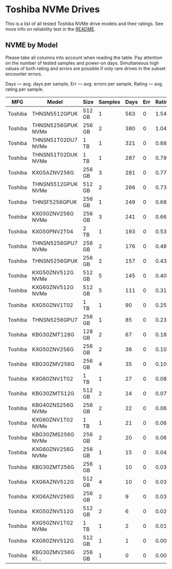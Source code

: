 Toshiba NVMe Drives
===================

This is a list of all tested Toshiba NVMe drive models and their ratings. See more
info on reliability test in the [README](https://github.com/linuxhw/SMART).

NVME by Model
------------

Please take all columns into account when reading the table. Pay attention on the
number of tested samples and power-on days. Simultaneous high values of both rating
and errors are possible if only rare drives in the subset encounter errors.

Days   — avg. days per sample,
Err    — avg. errors per sample,
Rating — avg. rating per sample.

| MFG       | Model              | Size   | Samples | Days  | Err   | Rating |
|-----------|--------------------|--------|---------|-------|-------|--------|
| Toshiba   | THNSN5512GPUK      | 512 GB | 1       | 563   | 0     | 1.54   |
| Toshiba   | THNSN5256GPUK NVMe | 256 GB | 2       | 380   | 0     | 1.04   |
| Toshiba   | THNSN51T02DU7 NVMe | 1 TB   | 1       | 321   | 0     | 0.88   |
| Toshiba   | THNSN51T02DUK NVMe | 1 TB   | 1       | 287   | 0     | 0.79   |
| Toshiba   | KXG5AZNV256G       | 256 GB | 3       | 281   | 0     | 0.77   |
| Toshiba   | THNSN5512GPUK NVMe | 512 GB | 2       | 266   | 0     | 0.73   |
| Toshiba   | THNSF5256GPUK      | 256 GB | 1       | 249   | 0     | 0.68   |
| Toshiba   | KXG50ZNV256G NVMe  | 256 GB | 3       | 241   | 0     | 0.66   |
| Toshiba   | KXG50PNV2T04       | 2 TB   | 1       | 193   | 0     | 0.53   |
| Toshiba   | THNSN5256GPU7 NVMe | 256 GB | 2       | 176   | 0     | 0.48   |
| Toshiba   | THNSN5256GPUK      | 256 GB | 2       | 157   | 0     | 0.43   |
| Toshiba   | KXG50ZNV512G NVMe  | 512 GB | 5       | 145   | 0     | 0.40   |
| Toshiba   | KXG60ZNV512G NVMe  | 512 GB | 5       | 111   | 0     | 0.31   |
| Toshiba   | KXG50ZNV1T02       | 1 TB   | 1       | 90    | 0     | 0.25   |
| Toshiba   | THNSN5256GPU7      | 256 GB | 1       | 85    | 0     | 0.23   |
| Toshiba   | KBG30ZMT128G       | 128 GB | 2       | 67    | 0     | 0.18   |
| Toshiba   | KXG50ZNV256G       | 256 GB | 2       | 36    | 0     | 0.10   |
| Toshiba   | KBG30ZMV256G       | 256 GB | 4       | 35    | 0     | 0.10   |
| Toshiba   | KXG60ZNV1T02       | 1 TB   | 1       | 27    | 0     | 0.08   |
| Toshiba   | KBG30ZMT512G       | 512 GB | 2       | 24    | 0     | 0.07   |
| Toshiba   | KBG40ZNS256G NVMe  | 256 GB | 2       | 22    | 0     | 0.06   |
| Toshiba   | KXG60ZNV1T02 NVMe  | 1 TB   | 1       | 21    | 0     | 0.06   |
| Toshiba   | KBG30ZMS256G NVMe  | 256 GB | 2       | 20    | 0     | 0.06   |
| Toshiba   | KXG60ZNV256G NVMe  | 256 GB | 1       | 15    | 0     | 0.04   |
| Toshiba   | KBG30ZMT256G       | 256 GB | 1       | 10    | 0     | 0.03   |
| Toshiba   | KXG6AZNV512G       | 512 GB | 4       | 10    | 0     | 0.03   |
| Toshiba   | KXG6AZNV256G       | 256 GB | 2       | 9     | 0     | 0.03   |
| Toshiba   | KXG50ZNV512G       | 512 GB | 2       | 6     | 0     | 0.02   |
| Toshiba   | KXG50ZNV1T02 NVMe  | 1 TB   | 1       | 2     | 0     | 0.01   |
| Toshiba   | KXG60ZNV512G       | 512 GB | 1       | 1     | 0     | 0.00   |
| Toshiba   | KBG30ZMV256G KI... | 256 GB | 1       | 0     | 0     | 0.00   |
